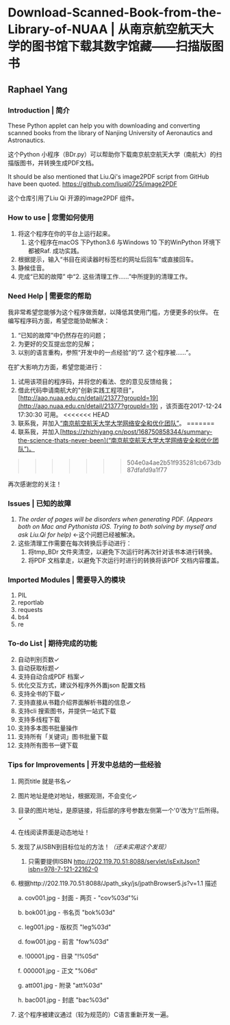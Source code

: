# Download-Scanned-Book-from-the-Library-of-NUAA | 从南京航空航天大学的图书馆下载其数字馆藏——扫描版图书
## Raphael Yang

### Introduction | 简介
These Python applet can help you with downloading and converting scanned books from the library of Nanjing University of Aeronautics and Astronautics.

这个Python 小程序（BDr.py）可以帮助你下载南京航空航天大学（南航大）的扫描版图书，并转换生成PDF文档。

It should be also mentioned that Liu.Qi's image2PDF script from GitHub have been quoted. https://github.com/liuqi0725/image2PDF

这个仓库引用了Liu Qi 开源的image2PDF 组件。

### How to use | 您需如何使用
1. 将这个程序在你的平台上运行起来。
	1. 这个程序在macOS 下Python3.6 与Windows 10 下的WinPython 环境下都被Raf. 成功实践。
2. 根据提示，输入“书目在阅读器时标签栏的网址后回车”或直接回车。
3. 静候佳音。
4. 完成“已知的故障” 中“2. 这些清理工作……”中所提到的清理工作。

### Need Help | 需要您的帮助
我非常希望您能够为这个程序做贡献，以降低其使用门槛，方便更多的伙伴。
在编写程序码方面，希望您能协助解决：
1. “已知的故障”中仍然存在的问题；
2. 为更好的交互提出您的见解；
3. 以别的语言重构，参照“开发中的一点经验”的“7. 这个程序被……”。

在扩大影响力方面，希望您能进行：
1. 试用该项目的程序码，并将您的看法、您的意见反馈给我；
2. 借此代码申请南航大的"创新实践工程项目”，[http://aao.nuaa.edu.cn/detail/21377?groupId=19](http://aao.nuaa.edu.cn/detail/21377?groupId=19) ，该页面在2017-12-24 17:30:30 可用。
<<<<<<< HEAD
3. 联系我，并加入[“南京航空航天大学大学网络安全和优化团队”](https://zhizhiyang.cn/post/168750858344/summary-the-science-thats-never-been)。
=======
3. 联系我，并加入[https://zhizhiyang.cn/post/168750858344/summary-the-science-thats-never-been](“南京航空航天大学大学网络安全和优化团队”)。
>>>>>>> 504e0a4ae2b51f935281cb673db87dfafd9a1f77

再次感谢您的关注！

### Issues | 已知的故障
1. _The order of pages will be disorders when generating PDF. (Appears both on Mac and Pythonista iOS. Trying to both solving by myself and ask Liu.Qi for help)_ ←这个问题已经被解决。
2. 这些清理工作需要在每次转换后手动进行：
	1. 将tmp_BDr 文件夹清空，以避免下次运行时再次针对该书本进行转换。
	2. 将PDF 文档拿走，以避免下次运行时进行的转换将该PDF 文档内容覆盖。
### Imported Modules | 需要导入的模块
1. PIL
2. reportlab
3. requests
4. bs4
5. re

### To-do List | 期待完成的功能
2. 自动判别页数✓
3. 自动获取标题✓
4. 支持自动合成PDF 档案✓
5. 优化交互方式，建议外程序外外置json 配置文档
1. 支持全书的下载✓
5. 支持直接从书籍介绍界面解析书籍的信息✓
7. 支持cli 搜索图书，并提供一站式下载
8. 支持多线程下载
10. 支持多本图书批量操作
11. 支持所有「关键词」图书批量下载
12. 支持所有图书一键下载



### Tips for Improvements | 开发中总结的一些经验
1. 网页title 就是书名✓
2. 图片地址是绝对地址，根据观测，不会变化✓
3. 目录的图片地址，是原链接，将后部的序号参数左侧第一个'0'改为'!'后所得。✓
4. 在线阅读界面是动态地址！
5. 发现了从ISBN到目标位址的方法！*（还未实用这个发现）*
	1. 只需要提供ISBN http://202.119.70.51:8088/servlet/isExitJson?isbn=978-7-121-22162-0

6. 根据http://202.119.70.51:8088/Jpath\_sky/js/jpathBrowser5.js?v=1.1 描述

	a. cov001.jpg - 封面 - 两页 -  "cov%03d"%i

	b. bok001.jpg - 书名页 "bok%03d"

	c. leg001.jpg - 版权页 "leg%03d"

	d. fow001.jpg - 前言 "fow%03d"

	e. !00001.jpg - 目录 "!%05d"

	f. 000001.jpg - 正文 "%06d"

	g. att001.jpg - 附录 "att%03d"

	h. bac001.jpg - 封底 "bac%03d"
7. 这个程序被建议通过（较为规范的）C语言重新开发一遍。
